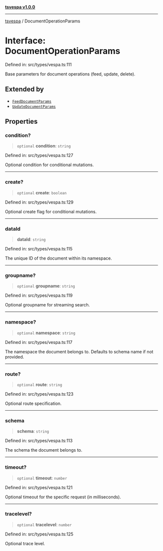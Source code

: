 [**tsvespa v1.0.0**](../README.md)

***

[tsvespa](../README.md) / DocumentOperationParams

# Interface: DocumentOperationParams

Defined in: src/types/vespa.ts:111

Base parameters for document operations (feed, update, delete).

## Extended by

- [`FeedDocumentParams`](FeedDocumentParams.md)
- [`UpdateDocumentParams`](UpdateDocumentParams.md)

## Properties

### condition?

> `optional` **condition**: `string`

Defined in: src/types/vespa.ts:127

Optional condition for conditional mutations.

***

### create?

> `optional` **create**: `boolean`

Defined in: src/types/vespa.ts:129

Optional create flag for conditional mutations.

***

### dataId

> **dataId**: `string`

Defined in: src/types/vespa.ts:115

The unique ID of the document within its namespace.

***

### groupname?

> `optional` **groupname**: `string`

Defined in: src/types/vespa.ts:119

Optional groupname for streaming search.

***

### namespace?

> `optional` **namespace**: `string`

Defined in: src/types/vespa.ts:117

The namespace the document belongs to. Defaults to schema name if not provided.

***

### route?

> `optional` **route**: `string`

Defined in: src/types/vespa.ts:123

Optional route specification.

***

### schema

> **schema**: `string`

Defined in: src/types/vespa.ts:113

The schema the document belongs to.

***

### timeout?

> `optional` **timeout**: `number`

Defined in: src/types/vespa.ts:121

Optional timeout for the specific request (in milliseconds).

***

### tracelevel?

> `optional` **tracelevel**: `number`

Defined in: src/types/vespa.ts:125

Optional trace level.
